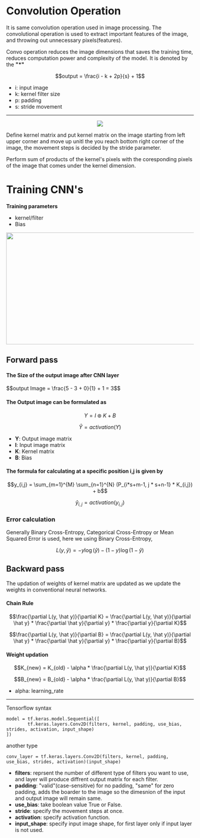 # Convolution Operation

It is same convolution operation used in image processing. The convolutional operation is used to extract important features of the image, and throwing out unnecessary pixels(features). 

Convo operation reduces the image dimensions that saves the training time, reduces computation power and complexity of the model. It is denoted by the **"*"**

$$output = \frac{i - k + 2p}{s} + 1$$

* i: input image
* k: kernel filter size
* p: padding
* s: stride movement

---

<p align="center">
  <img src="https://pengfeinie.github.io/images/image-20211017144936783.png" height="" width="" />
</p>


Define kernel matrix and put kernel matrix on the image starting from left upper corner and move up unitl the you reach bottom right corner of the image, the movement steps is decided by the stride parameter.

Perform sum of products of the kernel's pixels with the coresponding pixels of the image that comes under the kernel dimension.

# Training CNN's

**Training parameters**
* kernel/filter
* Bias


<p align="center">
  <img src="https://private-user-images.githubusercontent.com/100432854/285640585-7061752c-5094-4b05-8b69-50bb25667fbe.jpg?jwt=eyJhbGciOiJIUzI1NiIsInR5cCI6IkpXVCJ9.eyJpc3MiOiJnaXRodWIuY29tIiwiYXVkIjoicmF3LmdpdGh1YnVzZXJjb250ZW50LmNvbSIsImtleSI6ImtleTEiLCJleHAiOjE3MDA5OTA1MjgsIm5iZiI6MTcwMDk5MDIyOCwicGF0aCI6Ii8xMDA0MzI4NTQvMjg1NjQwNTg1LTcwNjE3NTJjLTUwOTQtNGIwNS04YjY5LTUwYmIyNTY2N2ZiZS5qcGc_WC1BbXotQWxnb3JpdGhtPUFXUzQtSE1BQy1TSEEyNTYmWC1BbXotQ3JlZGVudGlhbD1BS0lBSVdOSllBWDRDU1ZFSDUzQSUyRjIwMjMxMTI2JTJGdXMtZWFzdC0xJTJGczMlMkZhd3M0X3JlcXVlc3QmWC1BbXotRGF0ZT0yMDIzMTEyNlQwOTE3MDhaJlgtQW16LUV4cGlyZXM9MzAwJlgtQW16LVNpZ25hdHVyZT01MDE1OTNhNDAxNTBlYjE3YTNiZDlkNjdlOGVkY2RjZWMzMjZiNjdmNjc3NDliYjlmMmJiOWU0YjRkMjdjMzMwJlgtQW16LVNpZ25lZEhlYWRlcnM9aG9zdCZhY3Rvcl9pZD0wJmtleV9pZD0wJnJlcG9faWQ9MCJ9.mu-JYIaG_XGuvOMTwaDdYVJw5g4tIQlmol5cow0tEjk" height="300" width="600"/>
</p>

## Forward pass

#### The Size of the output image after CNN layer
<p>
$$output Image = \frac{5 - 3 + 0}{1} + 1 = 3$$  
</p>

#### The Output image can be formulated as
  
  $$Y = I \circledast K + B$$
  
  $$\hat{Y} = activation(Y)$$

* **Y**: Output image matrix
* **I**: Input image matrix
* **K**: Kernel matrix
* **B**: Bias

#### The formula for calculating at a specific position i,j is given by

  $$y_{i,j} = \sum_{m=1}^{M} \sum_{n=1}^{N} (P_{i*s+m-1, j * s+n-1} * K_{i,j}) + b$$
  
  $$\hat y_{i,j} = activation(y_{i,j})$$

### Error calculation

Generally Binary Cross-Entropy, Categorical Cross-Entropy or Mean Squared Error is used, here we using Binary Cross-Entropy,

$$L(y, \hat{y}) = - y \log(\hat y) - (1-y)\log(1-\hat y)$$


## Backward pass

The updation of weights of kernel matrix are updated as we update the weights in conventional neural networks.

#### Chain Rule

$$\frac{\partial L(y, \hat y)}{\partial K} = \frac{\partial L(y, \hat y)}{\partial \hat y} * \frac{\partial \hat y}{\partial y} * \frac{\partial y}{\partial K}$$

$$\frac{\partial L(y, \hat y)}{\partial B} = \frac{\partial L(y, \hat y)}{\partial \hat y} * \frac{\partial \hat y}{\partial y} * \frac{\partial y}{\partial B}$$

#### Weight updation

$$K_{new} = K_{old} - \alpha * \frac{\partial L(y, \hat y)}{\partial K}$$

$$B_{new} = B_{old} - \alpha * \frac{\partial L(y, \hat y)}{\partial B}$$

* alpha: learning_rate

---

Tensorflow syntax

    model = tf.keras.model.Sequential([
            tf.keras.layers.Conv2D(filters, kernel, padding, use_bias, strides, activation, input_shape)
    ])


another type

    conv_layer = tf.keras.layers.Conv2D(filters, kernel, padding, use_bias, strides, activation)(input_shape)


* **filters**: reprsent the number of different type of filters you want to use, and layer will produce diffrent output matrix for each filter.
* **padding**: "valid"(case-sensitive) for no padding, "same" for zero padding, adds the boarder to the image so the dimesnion of the input and output image will remain same.
* **use_bias**: take boolean value True or False.
* **stride**: specify the movement steps at once.
* **activation**: specify activation function.
* **input_shape**: specify input image shape, for first layer only if input layer is not used.
